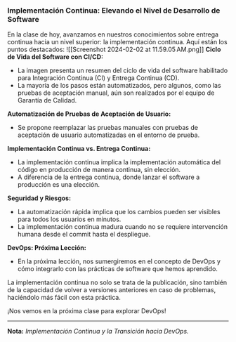### Implementación Continua: Elevando el Nivel de Desarrollo de Software

En la clase de hoy, avanzamos en nuestros conocimientos sobre entrega continua hacia un nivel superior: la implementación continua. Aquí están los puntos destacados:
![[Screenshot 2024-02-02 at 11.59.05 AM.png]]
**Ciclo de Vida del Software con CI/CD:**
- La imagen presenta un resumen del ciclo de vida del software habilitado para Integración Continua (CI) y Entrega Continua (CD).
- La mayoría de los pasos están automatizados, pero algunos, como las pruebas de aceptación manual, aún son realizados por el equipo de Garantía de Calidad.

**Automatización de Pruebas de Aceptación de Usuario:**
- Se propone reemplazar las pruebas manuales con pruebas de aceptación de usuario automatizadas en el entorno de prueba.

**Implementación Continua vs. Entrega Continua:**
- La implementación continua implica la implementación automática del código en producción de manera continua, sin elección.
- A diferencia de la entrega continua, donde lanzar el software a producción es una elección.

**Seguridad y Riesgos:**
- La automatización rápida implica que los cambios pueden ser visibles para todos los usuarios en minutos.
- La implementación continua madura cuando no se requiere intervención humana desde el commit hasta el despliegue.

**DevOps: Próxima Lección:**
- En la próxima lección, nos sumergiremos en el concepto de DevOps y cómo integrarlo con las prácticas de software que hemos aprendido.

La implementación continua no solo se trata de la publicación, sino también de la capacidad de volver a versiones anteriores en caso de problemas, haciéndolo más fácil con esta práctica.

¡Nos vemos en la próxima clase para explorar DevOps!

---

**Nota:** *Implementación Continua y la Transición hacia DevOps.*